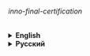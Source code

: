 ###### inno-final-certification

<details><summary> 
<strong>English</strong>
</summary>

# Bot with final certification for the course "Code future" of Innopolis University

> Implement a sales bot that has a menu for selecting game genres (action, mmo, rpg) and has the ability to make a payment and select a delivery option.

### Stack:
* ##### aiogram
* ##### dotenv
* ##### sqlalchemy

#### You can get acquainted with the bot at [@innopolis_course_bot](https://t.me/innopolis_course_bot) (if it is enabled)

```shell
pip install -r requirements.txt
```

---

###### Teacher – [@QuadDarv1ne](https://github.com/QuadDarv1ne)

</details>

<details><summary> 
<strong>Русский</strong>
</summary>

# Бот с итоговой аттестации по курсу "Код будущего" Университета Иннополис

> Реализовать бота-продавца, имеющего меню выбора жанров игр (action, mmo, rpg) и имеющего возможность проведения платежа и выбора варианта доставки.

### Стек:
* ##### aiogram
* ##### dotenv
* ##### sqlalchemy

#### Вы можете ознакомиться с ботом в [@innopolis_course_bot](https://t.me/innopolis_course_bot) (если он включен)

```shell
pip install -r requirements.txt
```

---

###### Преподаватель – [@QuadDarv1ne](https://github.com/QuadDarv1ne)

</details>